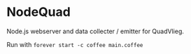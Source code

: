 NodeQuad
========

Node.js webserver and data collecter / emitter for QuadVlieg.

Run with `forever start -c coffee main.coffee`